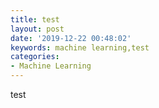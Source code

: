 ```yaml
---
title: test
layout: post
date: '2019-12-22 00:48:02'
keywords: machine learning,test
categories:
- Machine Learning
---
```


test